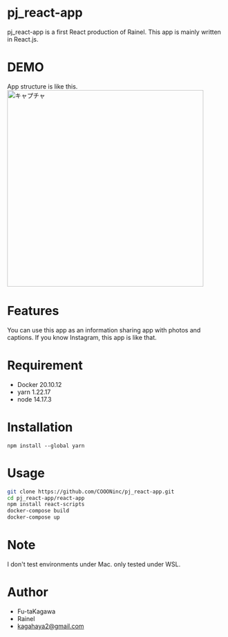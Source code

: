 # pj_react-app
 pj_react-app is a first React production of Rainel.
 This app is mainly written in React.js.
 
# DEMO
App structure is like this.
 <img width="454" alt="キャプチャ" src="https://user-images.githubusercontent.com/78881651/160779149-57313108-608d-45d8-b642-0ba888d8bb1d.PNG">

# Features
You can use this app as an information sharing app with photos and captions.
If you know Instagram, this app is like that.
 
# Requirement
 
* Docker 20.10.12
* yarn 1.22.17
* node 14.17.3
 
# Installation
```yarn
npm install --global yarn
```
 
# Usage
```bash
git clone https://github.com/COOONinc/pj_react-app.git
cd pj_react-app/react-app
npm install react-scripts
docker-compose build
docker-compose up
```
 
# Note
I don't test environments under Mac.
only tested under WSL.
 
# Author
* Fu-taKagawa
* Rainel
* kagahaya2@gmail.com
 
